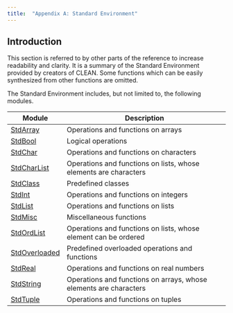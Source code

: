 ```yaml
---
title:  "Appendix A: Standard Environment"
---
```


## Introduction

This section is referred to by other parts of the reference to increase readability and clarity.
It is a summary of the Standard Environment provided by creators of CLEAN.
Some functions which can be easily synthesized from other functions are omitted.

The Standard Environment includes, but not limited to, the following modules.

| Module                                       | Description                                                       |
| -------------------------------------------- | ----------------------------------------------------------------- |
| [StdArray](appendix-a/stdarray.md)           | Operations and functions on arrays                                |
| [StdBool](appendix-a/stdbool.md)             | Logical operations                                                |
| [StdChar](appendix-a/stdchar.md)             | Operations and functions on characters                            |
| [StdCharList](appendix-a/stdcharlist.md)     | Operations and functions on lists, whose elements are characters  |
| [StdClass](appendix-a/stdclass.md)           | Predefined classes                                                |
| [StdInt](appendix-a/stdint.md)               | Operations and functions on integers                              |
| [StdList](appendix-a/stdlist.md)             | Operations and functions on lists                                 |
| [StdMisc](appendix-a/StdMisc.md)             | Miscellaneous functions                                           |
| [StdOrdList](appendix-a/stdordlist.md)       | Operations and functions on lists, whose element can be ordered   |
| [StdOverloaded](appendix-a/stdoverloaded.md) | Predefined overloaded operations and functions                    |
| [StdReal](appendix-a/stdreal.md)             | Operations and functions on real numbers                          |
| [StdString](appendix-a/stdstring.md)         | Operations and functions on arrays, whose elements are characters |
| [StdTuple](appendix-a/stdtuple.md)           | Operations and functions on tuples                                |